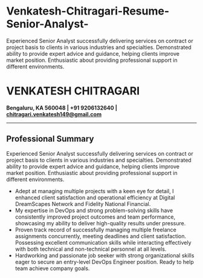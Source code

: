 # Venkatesh-Chitragari-Resume-Senior-Analyst-
Experienced Senior Analyst successfully delivering services on contract or project basis to clients in various industries and specialties. Demonstrated ability to provide expert advice and guidance, helping clients improve market position. Enthusiastic about providing professional support in different environments.

# VENKATESH CHITRAGARI

**Bengaluru, KA 560048 | +91 9206132640 | chitragari.venkatesh149@gmail.com**

---

## Professional Summary

Experienced Senior Analyst successfully delivering services on contract or project basis to clients in various industries and specialties. Demonstrated ability to provide expert advice and guidance, helping clients improve market position. Enthusiastic about providing professional support in different environments.

- Adept at managing multiple projects with a keen eye for detail, I enhanced client satisfaction and operational efficiency at Digital DreamScapes Network and Fidelity National Financial.
- My expertise in DevOps and strong problem-solving skills have consistently improved project outcomes and team performance, showcasing my ability to deliver high-quality results under pressure.
- Proven track record of successfully managing multiple freelance assignments concurrently, meeting deadlines and client satisfaction. Possessing excellent communication skills while interacting effectively with both technical and non-technical personnel at all levels.
- Hardworking and passionate job seeker with strong organizational skills eager to secure an entry-level DevOps Engineer position. Ready to help team achieve company goals.
